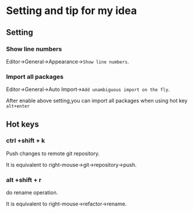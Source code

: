 # Setting and tip for my idea
## Setting

### Show line numbers
Editor->General->Appearance->`Show line numbers`.

### Import all packages
Editor->General->Auto Import->`Add unambiguous import on the fly`.

After enable above setting,you can import all packages when using hot key `alt+enter`

## Hot keys

### ctrl +shift + k

Push changes to remote git repository.

It is equivalent to right-mouse->git->repository->push.

### alt +shift + r

do rename operation.

It is equivalent to right-mouse->refactor->rename.




